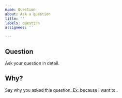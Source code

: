 ```yaml
---
name: Question
about: Ask a question
title: ''
labels: question
assignees: ''

---
```


## Question
Ask your question in detail.

## Why?
Say why you asked this question. Ex. because i want to..
